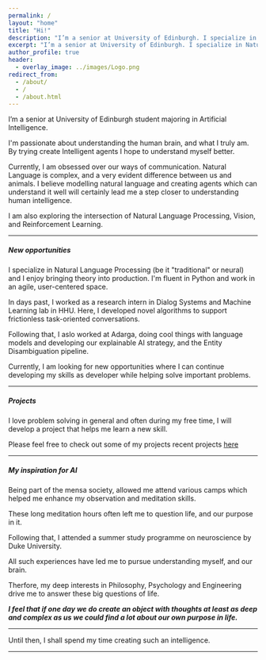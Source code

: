 ```yaml
---
permalink: /
layout: "home"
title: "Hi!"
description: "I’m a senior at University of Edinburgh. I specialize in Natural Language Processing. I'm fluent in Python and work in an agile, user-centered space."
excerpt: "I’m a senior at University of Edinburgh. I specialize in Natural Language Processing. I'm fluent in Python and work in an agile, user-centered space."
author_profile: true
header:
  - overlay_image: ../images/Logo.png
redirect_from: 
  - /about/
  - /
  - /about.html
---
```


I’m a senior at University of Edinburgh student majoring in Artificial Intelligence. 

I'm passionate about understanding the human brain, and what I truly am. By trying create Intelligent agents I hope to understand myself better.

Currently, I am obsessed over our ways of communication.
Natural Language is complex, and a very evident difference between us and animals. I believe modelling natural language and creating agents which can understand it well will certainly lead me a step closer to understanding human intelligence.

I am also exploring the intersection of Natural Language Processing, Vision, and Reinforcement Learning.

---
##### New opportunities

I specialize in Natural Language Processing (be it "traditional" or neural) and I enjoy bringing theory into production. I'm fluent in Python and work in an agile, user-centered space.

In days past, I worked as a research intern in Dialog Systems and Machine Learning lab in HHU. Here, I developed novel algorithms to support frictionless task-oriented conversations.

Following that, I aslo worked at Adarga, doing cool things with language models and developing our explainable AI strategy, and the Entity Disambiguation pipeline.

Currently, I am looking for new opportunities where I can continue developing my skills as developer while helping solve important problems.

---

##### Projects

I love problem solving in general and often during my free time, I will develop a project that helps me learn a new skill. 

Please feel free to check out some of my projects recent projects [here](/portfolio)

---

##### My inspiration for AI

Being part of the mensa society, allowed me attend various camps which helped me enhance my observation and meditation skills.

These long meditation hours often left me to question life, and our purpose in it.

Following that, I attended a summer study programme on neuroscience by Duke University.

All such experiences have led me to pursue understanding myself, and our brain.

Therfore, my deep interests in Philosophy, Psychology and Engineering drive me to answer these big questions of life.

***I feel that if one day we do create an object with thoughts at least as deep and complex as us we could find a lot about our own purpose in life.***

---

Until then, I shall spend my time creating such an intelligence.

---